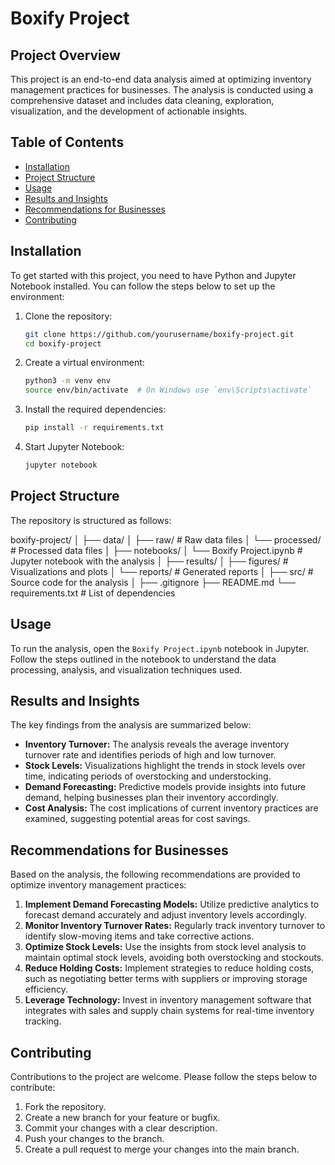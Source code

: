 # Boxify Project

## Project Overview
This project is an end-to-end data analysis aimed at optimizing inventory management practices for businesses. The analysis is conducted using a comprehensive dataset and includes data cleaning, exploration, visualization, and the development of actionable insights.

## Table of Contents
- [Installation](#installation)
- [Project Structure](#project-structure)
- [Usage](#usage)
- [Results and Insights](#results-and-insights)
- [Recommendations for Businesses](#recommendations-for-businesses)
- [Contributing](#contributing)

## Installation
To get started with this project, you need to have Python and Jupyter Notebook installed. You can follow the steps below to set up the environment:

1. Clone the repository:
    ```sh
    git clone https://github.com/yourusername/boxify-project.git
    cd boxify-project
    ```

2. Create a virtual environment:
    ```sh
    python3 -m venv env
    source env/bin/activate  # On Windows use `env\Scripts\activate`
    ```

3. Install the required dependencies:
    ```sh
    pip install -r requirements.txt
    ```

4. Start Jupyter Notebook:
    ```sh
    jupyter notebook
    ```

## Project Structure
The repository is structured as follows:

boxify-project/
│
├── data/
│ ├── raw/ # Raw data files
│ └── processed/ # Processed data files
│
├── notebooks/
│ └── Boxify Project.ipynb # Jupyter notebook with the analysis
│
├── results/
│ ├── figures/ # Visualizations and plots
│ └── reports/ # Generated reports
│
├── src/ # Source code for the analysis
│
├── .gitignore
├── README.md
└── requirements.txt # List of dependencies


## Usage
To run the analysis, open the `Boxify Project.ipynb` notebook in Jupyter. Follow the steps outlined in the notebook to understand the data processing, analysis, and visualization techniques used.

## Results and Insights
The key findings from the analysis are summarized below:

- **Inventory Turnover:** The analysis reveals the average inventory turnover rate and identifies periods of high and low turnover.
- **Stock Levels:** Visualizations highlight the trends in stock levels over time, indicating periods of overstocking and understocking.
- **Demand Forecasting:** Predictive models provide insights into future demand, helping businesses plan their inventory accordingly.
- **Cost Analysis:** The cost implications of current inventory practices are examined, suggesting potential areas for cost savings.

## Recommendations for Businesses
Based on the analysis, the following recommendations are provided to optimize inventory management practices:

1. **Implement Demand Forecasting Models:** Utilize predictive analytics to forecast demand accurately and adjust inventory levels accordingly.
2. **Monitor Inventory Turnover Rates:** Regularly track inventory turnover to identify slow-moving items and take corrective actions.
3. **Optimize Stock Levels:** Use the insights from stock level analysis to maintain optimal stock levels, avoiding both overstocking and stockouts.
4. **Reduce Holding Costs:** Implement strategies to reduce holding costs, such as negotiating better terms with suppliers or improving storage efficiency.
5. **Leverage Technology:** Invest in inventory management software that integrates with sales and supply chain systems for real-time inventory tracking.

## Contributing
Contributions to the project are welcome. Please follow the steps below to contribute:

1. Fork the repository.
2. Create a new branch for your feature or bugfix.
3. Commit your changes with a clear description.
4. Push your changes to the branch.
5. Create a pull request to merge your changes into the main branch.

